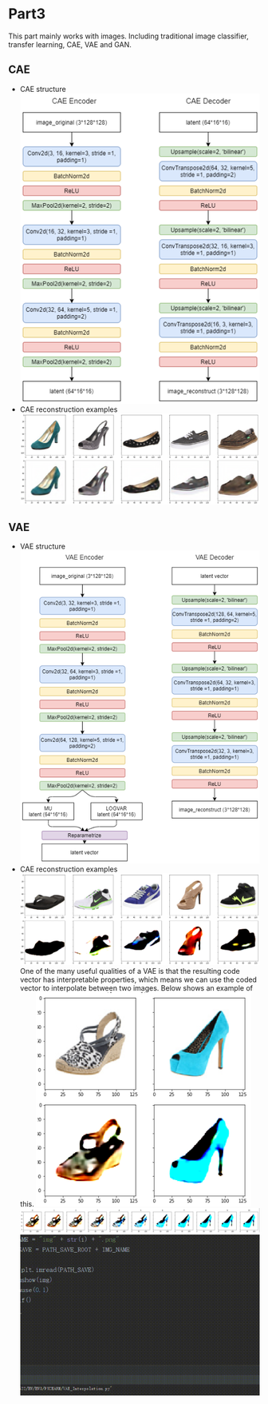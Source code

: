 # Part3
This part mainly works with images. Including traditional image classifier, transfer learning, CAE, VAE and GAN.
## CAE
* CAE structure
![](https://github.com/GuoyaoShen/DeepLearningRepo/blob/master/part3/figs/CAE_structure.png "CAE Structure")
* CAE reconstruction examples
![](https://github.com/GuoyaoShen/DeepLearningRepo/blob/master/part3/figs/CAE_reconstruction.png "CAE Reconstruction")
## VAE
* VAE structure
![](https://github.com/GuoyaoShen/DeepLearningRepo/blob/master/part3/figs/VAE_structure.png "VAE Structure")
* CAE reconstruction examples
![](https://github.com/GuoyaoShen/DeepLearningRepo/blob/master/part3/figs/VAE_reconstruction.png "VAE Reconstruction")
  One of the many useful qualities of a VAE is that the resulting code vector has interpretable properties, which
  means we can use the coded vector to interpolate between two images. Below shows an example of this.
![](https://github.com/GuoyaoShen/DeepLearningRepo/blob/master/part3/figs/VAE_interpolation_eg.png "VAE Interpolation original images")
![](https://github.com/GuoyaoShen/DeepLearningRepo/blob/master/part3/figs/VAE_interpolation.png "VAE Interpolation")
![demo](https://github.com/GuoyaoShen/DeepLearningRepo/blob/master/part3/figs/VAE-Reconstruction-Interpolation.gif "VAE Interpolation demo")
